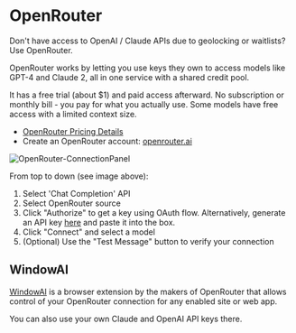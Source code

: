 # OpenRouter

Don't have access to OpenAI / Claude APIs due to geolocking or waitlists? Use OpenRouter.

OpenRouter works by letting you use keys they own to access models like GPT-4 and Claude 2, all in one service with a shared credit pool.

It has a free trial (about $1) and paid access afterward.  No subscription or monthly bill - you pay for what you actually use. Some models have free access with a limited context size.

- [OpenRouter Pricing Details](https://openrouter.ai/docs)
- Create an OpenRouter account: [openrouter.ai](https://openrouter.ai/)

![OpenRouter-ConnectionPanel](https://github.com/SillyTavern/SillyTavern-Docs/assets/18619528/f832aa74-5fd1-426f-aeb5-fd10af7f31d9)

From top to down (see image above):

1. Select 'Chat Completion' API
2. Select OpenRouter source
3. Click "Authorize" to get a key using OAuth flow. Alternatively, generate an API key [here](https://openrouter.ai/keys) and paste it into the box.
4. Click "Connect" and select a model
5. (Optional) Use the "Test Message" button to verify your connection

## WindowAI

[WindowAI](https://windowai.io) is a browser extension by the makers of OpenRouter that allows control of your OpenRouter connection for any enabled site or web app.

You can also use your own Claude and OpenAI API keys there.
